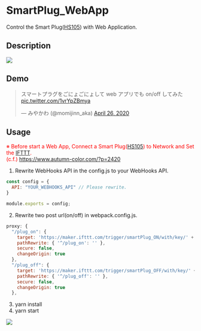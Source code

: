 # SmartPlug_WebApp

Control the Smart Plug([HS105](https://amzn.to/3eVmjTj)) with Web Application.

## Description

<img src="https://user-images.githubusercontent.com/13119897/80563892-602ad980-8a27-11ea-8f93-95e7d11d685e.jpg" with="500" >

## Demo

<blockquote class="twitter-tweet"><p lang="ja" dir="ltr">スマートプラグをごにょごにょして web アプリでも on/off してみた <a href="https://t.co/1vrYpZBmya">pic.twitter.com/1vrYpZBmya</a></p>&mdash; みやかわ (@momijinn_aka) <a href="https://twitter.com/momijinn_aka/status/1254293989252935680?ref_src=twsrc%5Etfw">April 26, 2020</a></blockquote> <script async src="https://platform.twitter.com/widgets.js" charset="utf-8"></script>

## Usage

<span style="color: red; "> ※ Before start a Web App, Connect a Smart Plug([HS105](https://amzn.to/3eVmjTj)) to Network and Set the [IFTTT](https://ifttt.com).  
(c.f.) https://www.autumn-color.com/?p=2420
</span>  

1. Rewrite WebHooks API in the config.js to your WebHooks API.
```JavaScript
const config = {
  API: "YOUR_WEBHOOKS_API" // Please rewrite.
}

module.exports = config;
```
2. Rewrite two post url(on/off) in webpack.config.js.
```JavaScript
proxy: {
  "/plug_on": {
    target: 'https://maker.ifttt.com/trigger/smartPlug_ON/with/key/' + config.API, // Please rewrite {smartPlug_ON}
    pathRewrite: { '^/plug_on': '' },
    secure: false,
    changeOrigin: true
  },
  "/plug_off": {
    target: 'https://maker.ifttt.com/trigger/smartPlug_OFF/with/key/' + config.API, // Please rewrite {smartPlug_OFF}
    pathRewrite: { '^/plug_off': '' },
    secure: false,
    changeOrigin: true
  },
```

3. yarn install
4. yarn start
<img src="https://user-images.githubusercontent.com/13119897/80578658-c7ef1d80-8a43-11ea-877b-6167f1f4dc94.png" with="500" >